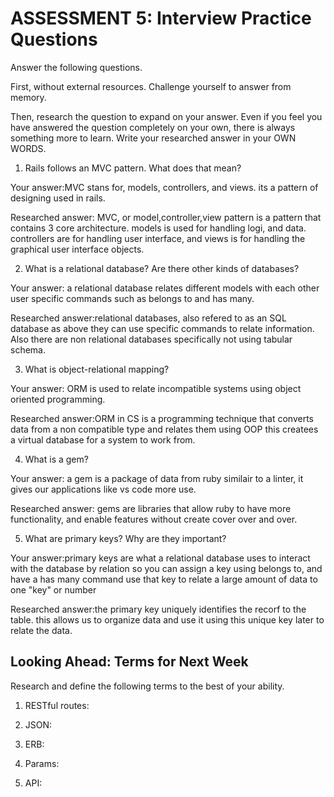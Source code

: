 # ASSESSMENT 5: Interview Practice Questions
Answer the following questions.

First, without external resources. Challenge yourself to answer from memory.

Then, research the question to expand on your answer. Even if you feel you have answered the question completely on your own, there is always something more to learn. Write your researched answer in your OWN WORDS.

1. Rails follows an MVC pattern. What does that mean?

  Your answer:MVC stans for, models, controllers, and views. its a pattern of designing used in rails.

  Researched answer: MVC, or model,controller,view pattern is a pattern that contains 3 core architecture. models is used for handling logi, and data. controllers are for handling user interface, and views is for handling the graphical user interface objects. 



2. What is a relational database? Are there other kinds of databases?

  Your answer: a relational database relates different models with each other user specific commands such as belongs to and has many.

  Researched answer:relational databases, also refered to as an SQL database as above they can use specific commands to relate information. Also there are non relational databases specifically not using tabular schema.



3. What is object-relational mapping?

  Your answer: ORM is used to relate incompatible systems using object oriented programming. 

  Researched answer:ORM in CS is a programming technique that converts data from a non compatible type and relates them using OOP this createes a virtual database for a system to work from. 



4. What is a gem?

  Your answer: a gem is a package of data from ruby similair to a linter, it gives our applications like vs code more use.

  Researched answer: gems are libraries that allow ruby to have more functionality, and enable features without create cover over and over.



5. What are primary keys? Why are they important?

  Your answer:primary keys are what a relational database uses to interact with the database by relation so you can assign a key using belongs to, and have a has many command use that key to relate a large amount of data to one "key" or number

  Researched answer:the primary key uniquely identifies the recorf to the table. this allows us to organize data and use it using this unique key later to relate the data. 



## Looking Ahead: Terms for Next Week
Research and define the following terms to the best of your ability.

1. RESTful routes:

2. JSON:

3. ERB:

4. Params:

5. API:
